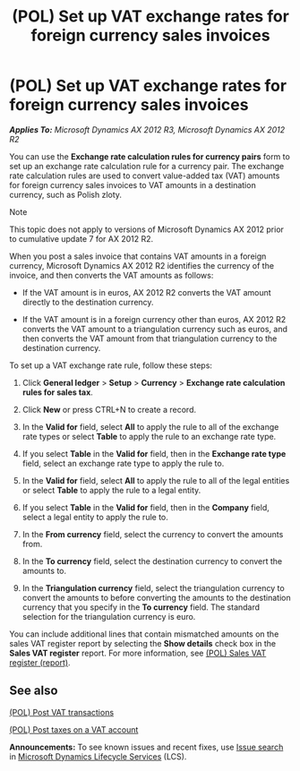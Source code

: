 ﻿---
title: (POL) Set up VAT exchange rates for foreign currency sales invoices
TOCTitle: (POL) Set up VAT exchange rates for foreign currency sales invoices
ms:assetid: a80c82d9-e2a3-4694-8537-4a7ec8cb699b
ms:mtpsurl: https://technet.microsoft.com/en-us/library/Dn511005(v=AX.60)
ms:contentKeyID: 59953760
ms.date: 04/18/2014
mtps_version: v=AX.60
f1_keywords:
- sales invoice
- sales invoices
- exchange rates
- exchange rate
- Poland
- PL - 00014
- foreign currencies
- foreign currency
- foreign trade
- Forms.ExchangeRateCurrencyPairCalculationRules
- VAT exchange rate
- VAT exchange rates
- MsDynAx060.Forms.ExchangeRateCurrencyPairCalculationRules
---

# (POL) Set up VAT exchange rates for foreign currency sales invoices 


_**Applies To:** Microsoft Dynamics AX 2012 R3, Microsoft Dynamics AX 2012 R2_

You can use the **Exchange rate calculation rules for currency pairs** form to set up an exchange rate calculation rule for a currency pair. The exchange rate calculation rules are used to convert value-added tax (VAT) amounts for foreign currency sales invoices to VAT amounts in a destination currency, such as Polish zloty.


> [!NOTE]
> <P>This topic does not apply to versions of Microsoft Dynamics AX 2012 prior to cumulative update 7 for AX 2012 R2.</P>



When you post a sales invoice that contains VAT amounts in a foreign currency, Microsoft Dynamics AX 2012 R2 identifies the currency of the invoice, and then converts the VAT amounts as follows:

  - If the VAT amount is in euros, AX 2012 R2 converts the VAT amount directly to the destination currency.

  - If the VAT amount is in a foreign currency other than euros, AX 2012 R2 converts the VAT amount to a triangulation currency such as euros, and then converts the VAT amount from that triangulation currency to the destination currency.

To set up a VAT exchange rate rule, follow these steps:

1.  Click **General ledger** \> **Setup** \> **Currency** \> **Exchange rate calculation rules for sales tax**.

2.  Click **New** or press CTRL+N to create a record.

3.  In the **Valid for** field, select **All** to apply the rule to all of the exchange rate types or select **Table** to apply the rule to an exchange rate type.

4.  If you select **Table** in the **Valid for** field, then in the **Exchange rate type** field, select an exchange rate type to apply the rule to.

5.  In the **Valid for** field, select **All** to apply the rule to all of the legal entities or select **Table** to apply the rule to a legal entity.

6.  If you select **Table** in the **Valid for** field, then in the **Company** field, select a legal entity to apply the rule to.

7.  In the **From currency** field, select the currency to convert the amounts from.

8.  In the **To currency** field, select the destination currency to convert the amounts to.

9.  In the **Triangulation currency** field, select the triangulation currency to convert the amounts to before converting the amounts to the destination currency that you specify in the **To currency** field. The standard selection for the triangulation currency is euro.

You can include additional lines that contain mismatched amounts on the sales VAT register report by selecting the **Show details** check box in the **Sales VAT register** report. For more information, see [(POL) Sales VAT register (report)](pol-sales-vat-register-report.md).

## See also

[(POL) Post VAT transactions](pol-post-vat-transactions.md)

[(POL) Post taxes on a VAT account](pol-post-taxes-on-a-vat-account.md)

  
**Announcements:** To see known issues and recent fixes, use [Issue search](http://go.microsoft.com/fwlink/?linkid=389258) in [Microsoft Dynamics Lifecycle Services](http://go.microsoft.com/fwlink/?linkid=306505) (LCS).

